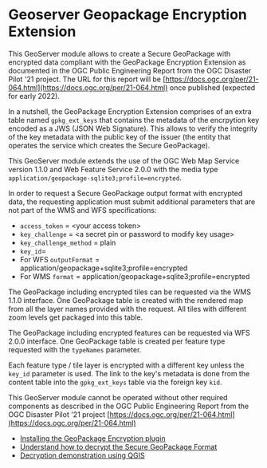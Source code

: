 # Geoserver Geopackage Encryption Extension

This GeoServer module allows to create a Secure GeoPackage with encrypted data compliant with the GeoPackage Encryption Extension as documented in the OGC Public Engineering Report from the OGC Disaster Pilot '21 project. The URL for this report will be [https://docs.ogc.org/per/21-064.html](https://docs.ogc.org/per/21-064.html) once published (expected for early 2022).

In a nutshell, the GeoPackage Encryption Extension comprises of an extra table named `gpkg_ext_keys` that contains the metadata of the encrpytion key encoded as a JWS (JSON Web Signature). This allows to verify the integrity of the key metadata with the public key of the issuer (the entity that operates the service which creates the Secure GeoPackage).

This GeoServer module extends the use of the OGC Web Map Service version 1.1.0 and Web Feature Service 2.0.0 with the media type `application/geopackage-sqlite3;profile=encrypted`. 

In order to request a Secure GeoPackage output format with encrypted data, the requesting application must submit additional parameters that are not part of the WMS and WFS specifications:

* `access_token` = <your access token\>
* `key_challenge` = <a secret pin or password to modify key usage\>
* `key_challenge_method` = plain
* `key_id`= <the key identifier of an encryption key registered with the Key Management System>
* For WFS `outputFormat` = application/geopackage+sqlite3;profile=encrypted
* For WMS `format` = application/geopackage+sqlite3;profile=encrypted

The GeoPackage including encrypted tiles can be requested via the WMS 1.1.0 interface. One GeoPackage table is created with the rendered map from all the layer names provided with the request. All tiles with different zoom levels get packaged into this table. 

The GeoPackage including encrypted features can be requested via WFS 2.0.0 interface. One GeoPackage table is created per feature type requested with the `typeNames` parameter. 

Each feature type / tile layer is encrypted with a different key unless the `key_id` parameter is used. The link to the key's metadata is done from the content table into the `gpkg_ext_keys` table via the foreign key `kid`.

This GeoServer module cannot be operated without other required components as described in the OGC Public Engineering Report from the OGC Disaster Pilot '21 project [https://docs.ogc.org/per/21-064.html](https://docs.ogc.org/per/21-064.html)

* [Installing the GeoPackage Encryption plugin](/INSTALL.md)
* [Understand how to decrypt the Secure GeoPackage Format](/DECRYPTING.md)
* [Decryption demonstration using QGIS](/DEMO.md)
